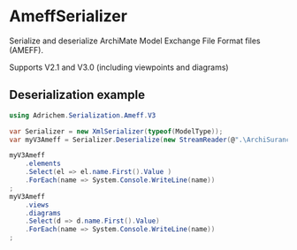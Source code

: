 # AmeffSerializer
Serialize and deserialize ArchiMate Model Exchange File Format files (AMEFF). 

Supports V2.1 and V3.0 (including viewpoints and diagrams)

## Deserialization example
```csharp
using Adrichem.Serialization.Ameff.V3

var Serializer = new XmlSerializer(typeof(ModelType));
var myV3Ameff = Serializer.Deserialize(new StreamReader(@".\ArchiSurance V3.xml")) as ModelType;

myV3Ameff
	.elements
	.Select(el => el.name.First().Value )
	.ForEach(name => System.Console.WriteLine(name))
;	
myV3Ameff
	.views
	.diagrams
	.Select(d => d.name.First().Value)
	.ForEach(name => System.Console.WriteLine(name))
;	
```

